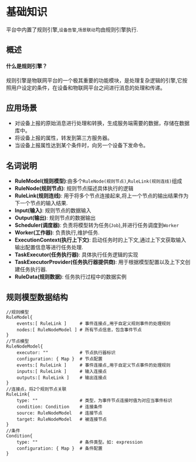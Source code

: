 
# 基础知识

平台中内置了规则引擎,`设备告警`,`场景联动`均由规则引擎执行.

## 概述

#### 什么是规则引擎？
规则引擎是物联网平台的一个极其重要的功能模块，是处理复杂逻辑的引擎,它按照用户设定的条件，在设备和物联网平台之间进行消息的处理和传递。


## 应用场景
- 对设备上报的原始消息进行处理和转换，生成服务端需要的数据，存储在数据库中。
- 将设备上报的属性，转发到第三方服务器。
- 当设备上报属性达到某个条件时，向另一个设备下发命令。

## 名词说明

- **RuleModel(规则模型)**:由多个`RuleNode(规则节点)`,`RuleLink(规则连线)`组成
- **RuleNode(规则节点)**: 规则节点描述具体执行的逻辑
- **RuleLink(规则连线)**: 用于将多个节点连接起来,将上一个节点的输出结果作为下一个节点的输入结果.
- **Input(输入)**: 规则节点的数据输入
- **Output(输出)**: 规则节点的数据输出
- **Scheduler(调度器)**: 负责将模型转为任务(`Job`),并进行任务调度到`Worker`
- **Worker(工作器)**: 负责执行,维护任务.
- **ExecutionContext(执行上下文)**: 启动任务时的上下文,通过上下文获取输入输出配置信息等进行任务处理.
- **TaskExecutor(任务执行器)**: 具体执行任务逻辑的实现
- **TaskExecutorProvider(任务执行器提供商)**: 用于根据模型配置以及上下文创建任务执行器.
- **RuleData(规则数据)**: 任务执行过程中的数据实例

## 规则模型数据结构

```text
//规则模型
RuleModel{ 
    events:[ RuleLink ]     # 事件连接点,用于自定义规则事件的处理规则
    nodes:[ RuleNodeModel ] # 所有节点信息，包含事件节点
}
//节点模型
RuleNodeModel{
    executor: ""            # 节点执行器标识
    configuration: { Map }  # 节点配置
    events:[ RuleLink ]     # 事件连接点,用于自定义节点事件的处理规则
    inputs:[ RuleLink ]     # 输入连接点
    outputs:[ RuleLink ]    # 输出连接点
}
//连接点，将2个规则节点关联
RuleLink{
    type: ""                # 类型，为事件节点连接时值为对应当事件标识
    condition: Condition    # 连接条件
    source: RuleNodeModel   # 连接节点
    target: RuleNodeModel   # 被连接节点
}
//条件
Condition{
    type: ""                # 条件类型。如: expression
    configuration: { Map }  # 条件配置
}
```

## 
